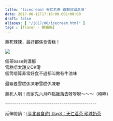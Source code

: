 ```yaml
---
title: '[icecream] 天仁茗茶 鐵觀音霜淇淋'
date: 2017-06-11T17:18:00.001+08:00
draft: false
aliases: [ "/2017/06/icecream.html" ]
tags : [flavor - 螞蟻族]
---
```


熱死辣辣，最好都係食雪糕！  

[![](https://c1.staticflickr.com/5/4255/34388988804_cc3cdcc59b_z.jpg)](https://c1.staticflickr.com/5/4255/34388988804_cc3cdcc59b_z.jpg)

個茶base夠濃郁  
雪糕唔太甜又OK滑  
個筒唔算非常好食不過都叫做有牛油味  
  
最緊要雪糕係凍嘢雪糕係凍嘢  
  
熱死人喇！而家先六月咋點捱落去呀呀呀～～～（咆哮）  
  
\-----------------------------------------------  
  
延伸閱讀：[\[臺北暴食遊\] Day3：天仁茗茶 珍珠奶茶](https://www.hidie.net/2014/04/day3_5990.html)
